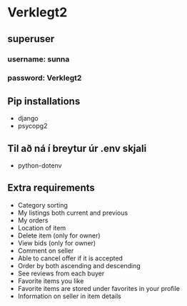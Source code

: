 # Verklegt2
## superuser
### username: sunna
### password: Verklegt2

## Pip installations
- django
- psycopg2
## Til að ná í breytur úr .env skjali
- python-dotenv

## Extra requirements 
- Category sorting
- My listings both current and previous
- My orders
- Location of item
- Delete item (only for owner)
- View bids (only for owner)
- Comment on seller
- Able to cancel offer if it is accepted
- Order by both ascending and descending
- See reviews from each buyer
- Favorite items you like
- Favorite items are stored under favorites in your profile
- Information on seller in item details

